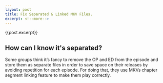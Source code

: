 ```yaml
---
layout: post
title: Fix Separated & Linked MKV Files.
excerpt: <!--more-->
---
```

{{post.excerpt}}

## How can I know it's separated?

Some groups think it’s fancy to remove the OP and ED from the episode and store them as separate files in order to save space on their releases by avoiding repetition for each episode.
For doing that, they use MKVs chapter segment linking feature to make them play correctly.

